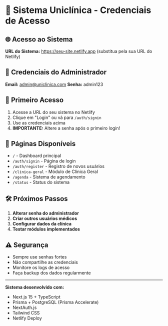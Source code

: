 # 🏥 Sistema Uniclínica - Credenciais de Acesso

## 🌐 Acesso ao Sistema

**URL do Sistema:** https://seu-site.netlify.app (substitua pela sua URL do Netlify)

## 👤 Credenciais do Administrador

**Email:** admin@uniclinica.com
**Senha:** admin123

## 🔐 Primeiro Acesso

1. Acesse a URL do seu sistema no Netlify
2. Clique em "Login" ou vá para `/auth/signin`
3. Use as credenciais acima
4. **IMPORTANTE:** Altere a senha após o primeiro login!

## 📱 Páginas Disponíveis

- `/` - Dashboard principal
- `/auth/signin` - Página de login
- `/auth/register` - Registro de novos usuários
- `/clinica-geral` - Módulo de Clínica Geral
- `/agenda` - Sistema de agendamento
- `/status` - Status do sistema

## 🛠️ Próximos Passos

1. **Alterar senha do administrador**
2. **Criar outros usuários médicos**
3. **Configurar dados da clínica**
4. **Testar módulos implementados**

## ⚠️ Segurança

- Sempre use senhas fortes
- Não compartilhe as credenciais
- Monitore os logs de acesso
- Faça backup dos dados regularmente

---

**Sistema desenvolvido com:**
- Next.js 15 + TypeScript
- Prisma + PostgreSQL (Prisma Accelerate)
- NextAuth.js
- Tailwind CSS
- Netlify Deploy
